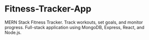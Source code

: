 # Fitness-Tracker-App
MERN Stack Fitness Tracker. Track workouts, set goals, and monitor progress. Full-stack application using MongoDB, Express, React, and Node.js.
